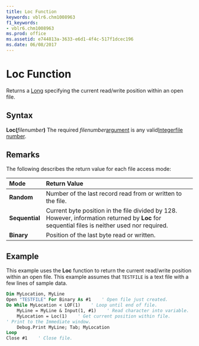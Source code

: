 ```yaml
---
title: Loc Function
keywords: vblr6.chm1008963
f1_keywords:
- vblr6.chm1008963
ms.prod: office
ms.assetid: e744813a-3633-e6d1-4f4c-517f1dcec196
ms.date: 06/08/2017
---
```



# Loc Function



Returns a [Long](../../Glossary/vbe-glossary.md#long-data-type) specifying the current read/write position within an open file.

## Syntax

**Loc(**_filenumber_**)**
The required  _filenumber_[argument](../../Glossary/vbe-glossary.md#argument) is any valid[Integer](../../Glossary/vbe-glossary.md#integer-data-type)[file number](../../Glossary/vbe-glossary.md#file-number).

## Remarks

The following describes the return value for each file access mode:


|**Mode**|**Return Value**|
|:-----|:-----|
|**Random**|Number of the last record read from or written to the file.|
|**Sequential**|Current byte position in the file divided by 128. However, information returned by  **Loc** for sequential files is neither used nor required.|
|**Binary**|Position of the last byte read or written.|

## Example

This example uses the  **Loc** function to return the current read/write position within an open file. This example assumes that `TESTFILE` is a text file with a few lines of sample data.


```vb
Dim MyLocation, MyLine
Open "TESTFILE" For Binary As #1    ' Open file just created.
Do While MyLocation < LOF(1)    ' Loop until end of file.
    MyLine = MyLine & Input(1, #1)    ' Read character into variable.
    MyLocation = Loc(1)    ' Get current position within file.
' Print to the Immediate window.
    Debug.Print MyLine; Tab; MyLocation
Loop
Close #1    ' Close file.

```


